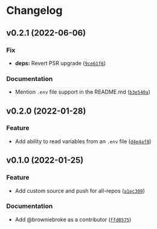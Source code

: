 # Changelog

<!--next-version-placeholder-->

## v0.2.1 (2022-06-06)
### Fix
* **deps:** Revert PSR upgrade ([`9ce61f6`](https://github.com/browniebroke/all-repos-envvar/commit/9ce61f67cc24dd3621be53304eeb36889177cf87))

### Documentation
* Mention `.env` file support in the README.md ([`b3e540a`](https://github.com/browniebroke/all-repos-envvar/commit/b3e540a6eea52752325d8b8df38841c599d46edd))

## v0.2.0 (2022-01-28)
### Feature
* Add ability to read variables from an `.env` file ([`d4e4af8`](https://github.com/browniebroke/all-repos-envvar/commit/d4e4af878ff782b7d09a008162cb75a8f97b117f))

## v0.1.0 (2022-01-25)
### Feature
* Add custom source and push for all-repos ([`a1ec309`](https://github.com/browniebroke/all-repos-envvar/commit/a1ec3095093e0392da37492fb60c706f5d485e8d))

### Documentation
* Add @browniebroke as a contributor ([`ffd8575`](https://github.com/browniebroke/all-repos-envvar/commit/ffd8575bfff384460d7a1c684f539516254fdfdd))

